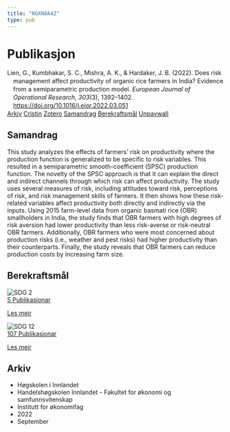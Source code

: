 ```yaml
---
title: "NGXN8A4Z"
type: pub
---
```

<h1>Publikasjon</h1>
<article id="csl-bib-container-NGXN8A4Z" class="csl-bib-container">
  <div class="csl-bib-body" style="line-height: 1.35; padding-left: 1em; text-indent:-1em;">
  <div class="csl-entry">Lien, G., Kumbhakar, S. C., Mishra, A. K., &amp; Hardaker, J. B. (2022). Does risk management affect productivity of organic rice farmers in India? Evidence from a semiparametric production model. <i>European Journal of Operational Research</i>, <i>303</i>(3), 1392&#x2013;1402. <a href="https://doi.org/10.1016/j.ejor.2022.03.051">https://doi.org/10.1016/j.ejor.2022.03.051</a></div>
</div>
  <div class="csl-bib-buttons">
    <a href="#taxonomy-article-NGXN8A4Z" class="csl-bib-button">Arkiv</a>
    <a href="https://app.cristin.no/results/show.jsf?id=2050294" alt="Cristin URL" class="csl-bib-button">Cristin</a>
    <a href="http://zotero.org/groups/5402882/items/NGXN8A4Z" alt="Zotero URL" class="csl-bib-button">Zotero</a>
    <a href="#abstract-article-NGXN8A4Z" class="csl-bib-button">Samandrag</a>
    <a href="#sdg-article-NGXN8A4Z" class="csl-bib-button">Berekraftsmål</a>
    <a href="https://doi.org/10.1016/j.ejor.2022.03.051" class="csl-bib-button">Unpaywall</a>
  </div>
  <div id="csl-bib-meta-container-NGXN8A4Z"></div>
</article>
<div id="csl-bib-meta-NGXN8A4Z" class="csl-bib-meta">
  <article id="abstract-article-NGXN8A4Z" class="abstract-article">
    <h1>Samandrag</h1>
    This study analyzes the effects of farmers’ risk on productivity where the production function is generalized to be specific to risk variables. This resulted in a semiparametric smooth-coefficient (SPSC) production function. The novelty of the SPSC approach is that it can explain the direct and indirect channels through which risk can affect productivity. The study uses several measures of risk, including attitudes toward risk, perceptions of risk, and risk management skills of farmers. It then shows how these risk-related variables affect productivity both directly and indirectly via the inputs. Using 2015 farm-level data from organic basmati rice (OBR) smallholders in India, the study finds that OBR farmers with high degrees of risk aversion had lower productivity than less risk-averse or risk-neutral OBR farmers. Additionally, OBR farmers who were most concerned about production risks (i.e., weather and pest risks) had higher productivity than their counterparts. Finally, the study reveals that OBR farmers can reduce production costs by increasing farm size.
  </article>
  <article id="sdg-article-NGXN8A4Z" class="sdg-article">
    <h1>Berekraftsmål</h1>
    <div class="sdg-container"><div id="sdg2" class="sdg"> <img src="{{< params subfolder >}}images/sdg/sdg02_no.png" class="image" alt="SDG 2"> <div class="sdg-overlay"> <a href="{{< params subfolder >}}no/archive/?sdg=2#archive" class="sdg-publication-count"><span>5</span> Publikasjonar</a> <p><a href="NA" class="sdg-read-more">Les meir</a></p> </div> </div> <div id="sdg12" class="sdg"> <img src="{{< params subfolder >}}images/sdg/sdg12_no.png" class="image" alt="SDG 12"> <div class="sdg-overlay"> <a href="{{< params subfolder >}}no/archive/?sdg=12#archive" class="sdg-publication-count"><span>107</span> Publikasjonar</a> <p><a href="NA" class="sdg-read-more">Les meir</a></p> </div> </div></div>
  </article>
  <article id="taxonomy-article-NGXN8A4Z" class="taxonomy-article">
    <h1>Arkiv</h1>
    <ul>
      <li>Høgskolen i Innlandet</li>
      <li>Handelshøgskolen Innlandet - Fakultet for økonomi og samfunnsvitenskap</li>
      <li>Institutt for økonomifag</li>
      <li>2022</li>
      <li>September</li>
    </ul>
  </article>
</div>

